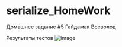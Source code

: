 # serialize_HomeWork

Домашнее задание #5
Гайдамак Всеволод

Результаты тестов
![image](https://github.com/user-attachments/assets/00db6365-4696-4467-8cb1-8b7db8f679e4)
